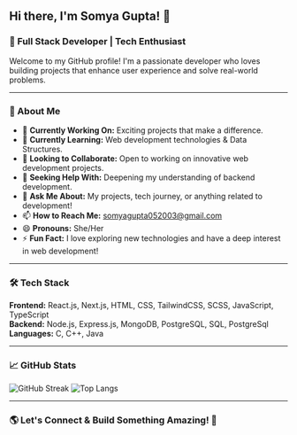 ## Hi there, I'm Somya Gupta! 👋

### 🚀 Full Stack Developer | Tech Enthusiast

Welcome to my GitHub profile! I'm a passionate developer who loves building projects that enhance user experience and solve real-world problems.

---

### 🌟 About Me
- 🔭 **Currently Working On:** Exciting projects that make a difference.
- 🌱 **Currently Learning:** Web development technologies & Data Structures.
- 👯 **Looking to Collaborate:** Open to working on innovative web development projects.
- 🤔 **Seeking Help With:** Deepening my understanding of backend development.
- 💬 **Ask Me About:** My projects, tech journey, or anything related to development!
- 📫 **How to Reach Me:** [somyagupta052003@gmail.com](mailto:somyagupta052003@gmail.com)
- 😄 **Pronouns:** She/Her
- ⚡ **Fun Fact:** I love exploring new technologies and have a deep interest in web development!

---

### 🛠️ Tech Stack
**Frontend:** React.js, Next.js, HTML, CSS, TailwindCSS, SCSS, JavaScript, TypeScript  
**Backend:** Node.js, Express.js, MongoDB, PostgreSQL, SQL, PostgreSql 
**Languages:** C, C++, Java  

---

### 📈 GitHub Stats
![GitHub Streak](https://github-readme-streak-stats.herokuapp.com/?user=somyagupta05&theme=radical)
![Top Langs](https://github-readme-stats.vercel.app/api/top-langs/?username=somyagupta05&layout=compact&theme=radical)

---

### 🌎 Let's Connect & Build Something Amazing! 🚀

